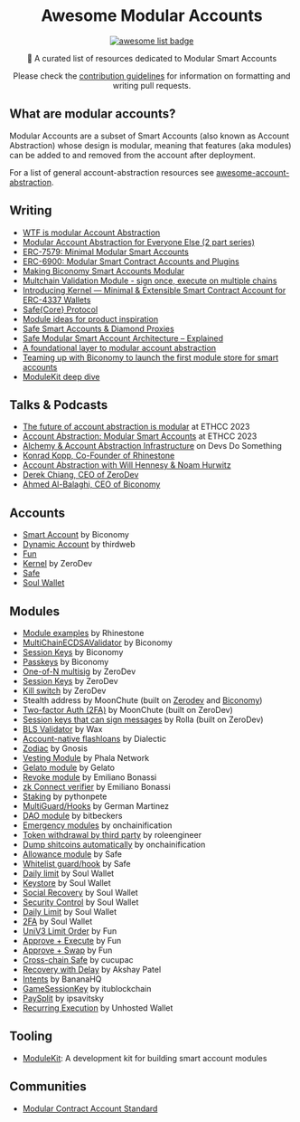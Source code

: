   <h1 align="center">Awesome Modular Accounts</h1>
  <p align="center">
    <a href="https://github.com/sindresorhus/awesome">
      <img alt="awesome list badge" src="https://cdn.rawgit.com/sindresorhus/awesome/d7305f38d29fed78fa85652e3a63e154dd8e8829/media/badge.svg">
    </a>
  </p>

  <p align="center">📖 A curated list of resources dedicated to Modular Smart Accounts</p>
  <p align="center">Please check the <a href="CONTRIBUTING.md">contribution guidelines</a> for information on formatting and writing pull requests.</p>

## What are modular accounts?

Modular Accounts are a subset of Smart Accounts (also known as Account Abstraction) whose design is modular, meaning that features (aka modules) can be added to and removed from the account after deployment.

For a list of general account-abstraction resources see [awesome-account-abstraction](https://github.com/4337Mafia/awesome-account-abstraction).

## Writing

- [WTF is modular Account Abstraction](https://mirror.xyz/konradkopp.eth/7Q3TrMFgx2VbZRKa7UEaisIMjimpMABiqGYo00T9egA)
- [Modular Account Abstraction for Everyone Else (2 part series)](https://blog.rhinestone.wtf/part-1-modular-account-abstraction-for-everyone-else-84567422bc46)
- [ERC-7579: Minimal Modular Smart Accounts](https://erc7579.com/)
- [ERC-6900: Modular Smart Contract Accounts and Plugins](https://eips.ethereum.org/EIPS/eip-6900)
- [Making Biconomy Smart Accounts Modular](https://www.biconomy.io/post/making-biconomy-smart-accounts-modular)
- [Multchain Validation Module - sign once, execute on multiple chains](https://www.biconomy.io/post/multchain-validation-smart-account-module)
- [Introducing Kernel — Minimal & Extensible Smart Contract Account for ERC-4337 Wallets](https://docs.zerodev.app/blog/kernel-minimal-extensible-account-for-aa-wallets)
- [Safe{Core} Protocol](https://github.com/safe-global/safe-core-protocol-specs/blob/main/whitepaper.pdf)
- [Module ideas for product inspiration](https://rhinestone.notion.site/Module-ideas-for-product-inspo-338100a2c99540f490472b8aa839da11)
- [Safe Smart Accounts & Diamond Proxies](https://safe.mirror.xyz/P83_rVQuUQJAM-SnMpWvsHlN8oLnCeSncD1txyMDqpE)
- [Safe Modular Smart Account Architecture – Explained](https://safe.mirror.xyz/t76RZPgEKdRmWNIbEzi75onWPeZrBrwbLRejuj-iPpQ)
- [A foundational layer to modular account abstraction](https://blog.rhinestone.wtf/a-foundational-layer-to-modular-account-abstraction-e7b21ae56034)
- [Teaming up with Biconomy to launch the first module store for smart accounts](https://blog.rhinestone.wtf/teaming-up-with-biconomy-to-launch-the-first-module-store-for-smart-accounts-445233f919bc)
- [ModuleKit deep dive](https://blog.rhinestone.wtf/modulekit-deep-dive-ad84ee0797c6)
  
## Talks & Podcasts

- [The future of account abstraction is modular](https://www.youtube.com/watch?v=DP_ThXdPazY) at ETHCC 2023
- [Account Abstraction: Modular Smart Accounts](https://www.youtube.com/watch?v=NvDmhyb0O6A) at ETHCC 2023
- [Alchemy & Account Abstraction Infrastructure](https://www.devsdosomething.fm/episodes/alchemy-account-abstraction-infrastructure) on Devs Do Something
- [Konrad Kopp, Co-Founder of Rhinestone](https://open.spotify.com/episode/3rlCBdKg9CBh4lsY210ko8)
- [Account Abstraction with Will Hennesy & Noam Hurwitz](https://open.spotify.com/episode/6zYI5nvpsDLowV0IYORGpx)
- [Derek Chiang, CEO of ZeroDev](https://open.spotify.com/episode/0Y9a3SAhizJq0Lg6TzM4KO?si=b8c9ff0ff1514487)
- [Ahmed Al-Balaghi, CEO of Biconomy](https://open.spotify.com/episode/114i9xGwQiJv4WSBnkBZrM?si=afb04a6fcb39413a)
  
## Accounts

- [Smart Account](https://github.com/bcnmy/scw-contracts/tree/master/contracts/smart-account) by Biconomy
- [Dynamic Account](https://github.com/thirdweb-dev/contracts/blob/dc25a7c8c4130a730788b2b70304d7b7fc2c8f36/contracts/prebuilts/account/dynamic/DynamicAccount.sol) by thirdweb
- [Fun](https://github.com/fun-xyz/funkit-contracts)
- [Kernel](https://github.com/zerodevapp/kernel) by ZeroDev
- [Safe](https://github.com/safe-global/safe-contracts)
- [Soul Wallet](https://github.com/SoulWallet/soul-wallet-contract)

## Modules

- [Module examples](https://github.com/rhinestonewtf/modulekit-examples) by Rhinestone
- [MultiChainECDSAValidator](https://github.com/bcnmy/scw-contracts/blob/master/contracts/smart-account/modules/MultichainECDSAValidator.sol) by Biconomy
- [Session Keys](https://github.com/bcnmy/scw-contracts/blob/master/contracts/smart-account/modules/SessionKeyManagerModule.sol) by Biconomy
- [Passkeys](https://github.com/bcnmy/scw-contracts/blob/master/contracts/smart-account/modules/PasskeyRegistryModule.sol) by Biconomy
- [One-of-N multisig](https://github.com/zerodevapp/kernel/blob/main/src/validator/MultiECDSAValidator.sol) by ZeroDev
- [Session Keys](https://github.com/zerodevapp/kernel/blob/main/src/validator/SessionKeyValidator.sol) by ZeroDev
- [Kill switch](https://github.com/zerodevapp/kernel/blob/main/src/validator/KillSwitchValidator.sol) by ZeroDev
- Stealth address by MoonChute (built on [Zerodev](https://github.com/moonchute/stealth-address-aa-plugin/blob/main/src/zerodev/StealthAddressValidator.sol) and [Biconomy](https://github.com/moonchute/stealth-address-aa-plugin/blob/main/src/biconomy/StealthAddressRegistryModule.sol))
- [Two-factor Auth (2FA)](https://github.com/moonchute/kernel-2fa-plugin/blob/feat/two-factor-validator/src/validator/TwofaValidator.sol) by MoonChute (built on ZeroDev)
- [Session keys that can sign messages](https://github.com/RollaProject/kernel/blob/feat/session_key_owned/src/validator/SessionKeyOwnedValidator.sol) by Rolla (built on ZeroDev)
- [BLS Validator](https://github.com/getwax/wax/blob/main/account-integrations/kernel/src/BLSValidator.sol) by Wax
- [Account-native flashloans](https://github.com/dialecticch/safe-flashloan/tree/main) by Dialectic
- [Zodiac](https://github.com/gnosis/zodiac/tree/master) by Gnosis
- [Vesting Module](https://github.com/Phala-Network/safe-vest-module/blob/master/contracts/VestingModule.sol) by Phala Network
- [Gelato module](https://github.com/gelatodigital/gelato-safe-module/blob/master/contracts/GelatoSafeModule.sol) by Gelato
- [Revoke module](https://github.com/emilianobonassi/revoke-safe-module/blob/main/src/RevokeModule.sol) by Emiliano Bonassi
- [zk Connect verifier](https://github.com/emilianobonassi/zkSafe/blob/main/contracts/src/zkConnectModule.sol) by Emiliano Bonassi
- [Staking](https://github.com/pythonpete32/bico-safe-module/blob/main/src/BicoSafeModule.sol) by pythonpete
- [MultiGuard/Hooks](https://github.com/germartinez/multi-transaction-guard/blob/main/contracts/MultiGuard.sol) by German Martinez
- [DAO module](https://github.com/bitbeckers/moloch-safe-modules/tree/main/src) by bitbeckers
- [Emergency modules](https://github.com/onchainification/safe_panic_modules/tree/main/contracts/modules) by onchainification
- [Token withdrawal by third party](https://github.com/roleengineer/token-withdrawal-module/blob/master/src/TokenWithdrawalModule.sol) by roleengineer
- [Dump shitcoins automatically](https://github.com/onchainification/CowDumper/tree/main) by onchainification
- [Allowance module](https://github.com/safe-global/safe-modules/blob/master/allowances/contracts/AllowanceModule.sol) by Safe
- [Whitelist guard/hook](https://github.com/gnosis/zodiac-guard-scope/blob/main/contracts/ScopeGuard.sol) by Safe
- [Daily limit](https://github.com/SoulWallet/soul-wallet-contract/blob/develop/contracts/plugin/Dailylimit/Dailylimit.sol) by Soul Wallet
- [Keystore](https://github.com/SoulWallet/soul-wallet-contract/blob/develop/contracts/modules/keystore/KeyStoreModule.sol) by Soul Wallet
- [Social Recovery](https://github.com/SoulWallet/soul-wallet-contract/blob/develop/contracts/modules/SocialRecoveryModule/SocialRecoveryModule.sol) by Soul Wallet
- [Security Control](https://github.com/SoulWallet/soul-wallet-contract/blob/develop/contracts/modules/SecurityControlModule/SecurityControlModule.sol) by Soul Wallet
- [Daily Limit](https://github.com/SoulWallet/soul-wallet-contract/blob/develop/contracts/plugin/Dailylimit/Dailylimit.sol) by Soul Wallet
- [2FA](https://github.com/SoulWallet/soul-wallet-contract/blob/develop/contracts/plugin/Simple2FA/Simple2FA.sol) by Soul Wallet
- [UniV3 Limit Order](https://github.com/fun-xyz/funkit-contracts/blob/main/contracts/modules/automatedActions/UniswapV3LimitOrder.sol) by Fun
- [Approve + Execute](https://github.com/fun-xyz/funkit-contracts/blob/main/contracts/modules/actions/ApproveAndExec.sol) by Fun
- [Approve + Swap](https://github.com/fun-xyz/funkit-contracts/blob/main/contracts/modules/actions/ApproveAndSwap.sol) by Fun
- [Cross-chain Safe](https://github.com/cucupac/x-safe/blob/main/README.md) by cucupac
- [Recovery with Delay](https://github.com/unlocktheswap/Safe-AA/blob/main/contracts/contracts/RecoveryWithDelayPlugin.sol) by Akshay Patel
- [Intents](https://github.com/Banana-Wallet/safe-intent-plugin/blob/main/contracts/IntentSafePlugin.sol) by BananaHQ
- [GameSessionKey](https://github.com/itublockchain/eth-paris-session-key/blob/master/account-contracts/contracts/GameSessionValidationModule.sol) by itublockchain
- [PaySplit](https://github.com/ipsavitsky/PaySplit/blob/main/contracts/contracts/Plugins.sol) by ipsavitsky
- [Recurring Execution](https://github.com/Unhosted-Wallet/unhosted-modules/blob/main/recurring-execution/contracts/RecurringExecuteModule.sol) by Unhosted Wallet

## Tooling

- [ModuleKit](https://github.com/rhinestonewtf/modulekit): A development kit for building smart account modules

## Communities

- [Modular Contract Account Standard](https://t.me/+KfB9WuhKDgk5YzIx)
